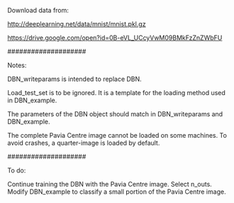 Download data from:

http://deeplearning.net/data/mnist/mnist.pkl.gz

https://drive.google.com/open?id=0B-eVL_UCcyVwM09BMkFzZnZWbFU
 
####################

Notes:

DBN_writeparams is intended to replace DBN.

Load_test_set is to be ignored. It is a template for the loading method used in DBN_example.

The parameters of the DBN object should match in DBN_writeparams and DBN_example.

The complete Pavia Centre image cannot be loaded on some machines. To avoid crashes, a quarter-image is loaded by default.

####################

To do:

Continue training the DBN with the Pavia Centre image.
Select n_outs.
Modify DBN_example to classify a small portion of the Pavia Centre image.
